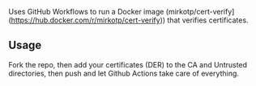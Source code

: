 Uses GitHub Workflows to run a Docker image (mirkotp/cert-verify](https://hub.docker.com/r/mirkotp/cert-verify)) that verifies certificates.

## Usage

Fork the repo, then add your certificates (DER) to the CA and Untrusted directories, then push and let Github Actions take care of everything.
